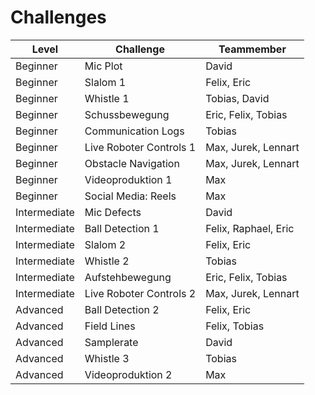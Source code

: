 # Challenges

| Level | Challenge | Teammember|
|-------|-----------|-----------|
| Beginner | Mic Plot | David |
| Beginner | Slalom 1 | Felix, Eric |
| Beginner | Whistle 1 | Tobias, David |
| Beginner | Schussbewegung | Eric, Felix, Tobias |
| Beginner | Communication Logs | Tobias |
| Beginner | Live Roboter Controls 1 | Max, Jurek, Lennart |
| Beginner | Obstacle Navigation | Max, Jurek, Lennart |
| Beginner | Videoproduktion 1 | Max |
| Beginner | Social Media: Reels | Max |
| Intermediate | Mic Defects | David |
| Intermediate | Ball Detection 1 | Felix, Raphael, Eric |
| Intermediate | Slalom 2 | Felix, Eric |
| Intermediate | Whistle 2 | Tobias |
| Intermediate | Aufstehbewegung | Eric, Felix, Tobias |
| Intermediate | Live Roboter Controls 2 | Max, Jurek, Lennart |
| Advanced | Ball Detection 2 | Felix, Eric |
| Advanced | Field Lines | Felix, Tobias |
| Advanced | Samplerate	| David |
| Advanced | Whistle 3	| Tobias |
| Advanced | Videoproduktion 2 | Max |
